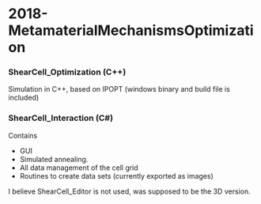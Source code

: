 # 2018-MetamaterialMechanismsOptimization

### ShearCell_Optimization (C++)
Simulation in C++, based on IPOPT (windows binary and build file is included)

### ShearCell_Interaction (C#)
Contains 
- GUI
- Simulated annealing.
- All data management of the cell grid
- Routines to create data sets (currently exported as images)

I believe ShearCell_Editor is not used, was supposed to be the 3D version.
